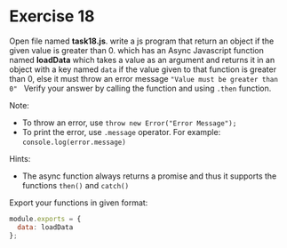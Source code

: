 #  Exercise 18

Open file named **task18.js**. write a js program that return an object if the given value is greater than 0. which has an Async Javascript function named **loadData** which takes a value as an argument and returns it in an object with a key named `data` if the value given to that function is greater than 0, else it must throw an error message `"Value must be greater than 0"`  
Verify your answer by calling the function and using `.then` function.

Note:

- To throw an error, use `throw new Error("Error Message");`
- To print the error, use `.message` operator. For example: `console.log(error.message)`

Hints:

- The async function always returns a promise and thus it supports the functions `then()` and `catch()`

Export your functions in given format:

```js
module.exports = {
  data: loadData
};
```